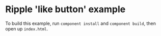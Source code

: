 # Ripple 'like button' example

To build this example, run `component install` and `component build`, then open up `index.html`.